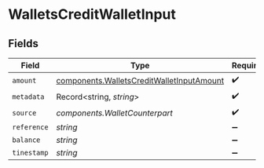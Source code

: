 # WalletsCreditWalletInput


## Fields

| Field                                                                                                  | Type                                                                                                   | Required                                                                                               | Description                                                                                            |
| ------------------------------------------------------------------------------------------------------ | ------------------------------------------------------------------------------------------------------ | ------------------------------------------------------------------------------------------------------ | ------------------------------------------------------------------------------------------------------ |
| `amount`                                                                                               | [components.WalletsCreditWalletInputAmount](../../models/components/walletscreditwalletinputamount.md) | :heavy_check_mark:                                                                                     | N/A                                                                                                    |
| `metadata`                                                                                             | Record<string, *string*>                                                                               | :heavy_check_mark:                                                                                     | N/A                                                                                                    |
| `source`                                                                                               | *components.WalletCounterpart*                                                                         | :heavy_check_mark:                                                                                     | N/A                                                                                                    |
| `reference`                                                                                            | *string*                                                                                               | :heavy_minus_sign:                                                                                     | N/A                                                                                                    |
| `balance`                                                                                              | *string*                                                                                               | :heavy_minus_sign:                                                                                     | N/A                                                                                                    |
| `tinestamp`                                                                                            | *string*                                                                                               | :heavy_minus_sign:                                                                                     | N/A                                                                                                    |